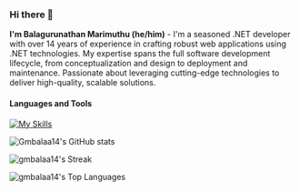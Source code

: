 ### Hi there 👋

**I'm Balagurunathan Marimuthu (he/him)** - I'm a seasoned .NET developer with over 14 years of experience in crafting robust web applications using .NET technologies. My expertise spans the full software development lifecycle, from conceptualization and design to deployment and maintenance. Passionate about leveraging cutting-edge technologies to deliver high-quality, scalable solutions.

#### Languages and Tools
[![My Skills](https://skillicons.dev/icons?i=cs,dotnet,git,github,html,js,jquery,ts,postman,redis,rider,docker,ubuntu,vscode)](https://skillicons.dev)

![Gmbalaa14's GitHub stats](https://github-readme-stats-gmbalaa14.vercel.app/api?username=gmbalaa14&?orgs=ufours-it&show_icons=true&theme=tokyonight)

![gmbalaa14's Streak](https://github-readme-streak-stats.herokuapp.com/?user=gmbalaa14&theme=tokyonight&hide_border=false)

![gmbalaa14's Top Languages](https://github-readme-stats.vercel.app/api/top-langs/?username=gmbalaa14&theme=tokyonight&show_icons=true&hide_border=false&layout=compact)

<!--
**gmbalaa14/gmbalaa14** is a ✨ _special_ ✨ repository because its `README.md` (this file) appears on your GitHub profile.

Here are some ideas to get you started:

- 🔭 I’m currently working on ...
- 🌱 I’m currently learning ...
- 👯 I’m looking to collaborate on ...
- 🤔 I’m looking for help with ...
- 💬 Ask me about ...
- 📫 How to reach me: ...
- 😄 Pronouns: ...
- ⚡ Fun fact: ...
-->
